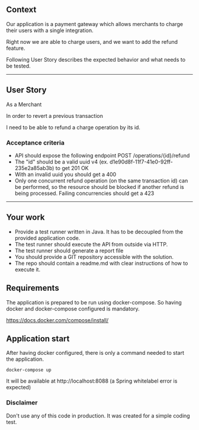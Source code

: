## Context
Our application is a payment gateway which allows merchants to charge their users with a single integration.

Right now we are able to charge users, and we want to add the refund feature.

Following User Story describes the expected behavior and what needs to be tested.
___

## User Story
As a Merchant

In order to revert a previous transaction

I need to be able to refund a charge operation by its id.

### Acceptance criteria
- API should expose the following endpoint POST /operations/{id}/refund
- The "id" should be a valid uuid v4 (ex. d1e90d8f-11f7-41e0-92ff-235e2a85ab3b) to get 201 OK
- With an invalid uuid you should get a 400
- Only one concurrent refund operation (on the same transaction id) can be performed, so the resource should be blocked if another refund is being processed. Failing concurrencies should get a 423
___
## Your work
- Provide a test runner written in Java. It has to be decoupled from the provided application code.
- The test runner should execute the API from outside via HTTP.
- The test runner should generate a report file
- You should provide a GIT repository accessible with the solution.
- The repo should contain a readme.md with clear instructions of how to execute it.

## Requirements
The application is prepared to be run using docker-compose. So having docker and docker-compose configured is mandatory.

https://docs.docker.com/compose/install/

## Application start
After having docker configured, there is only a command needed to start the application.
```shell
docker-compose up
```
It will be available at http://localhost:8088 (a Spring whitelabel error is expected)


### Disclaimer
Don't use any of this code in production. It was created for a simple coding test.
